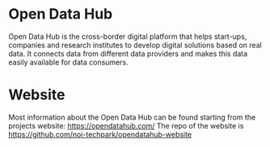 # Open Data Hub
Open Data Hub is the cross-border digital platform that helps start-ups, companies and research institutes to develop digital solutions based on real data. It connects data from different data providers and makes this data easily available for data consumers.

# Website 
Most information about the Open Data Hub can be found starting from the projects website: https://opendatahub.com/
The repo of the website is https://github.com/noi-techpark/opendatahub-website 


